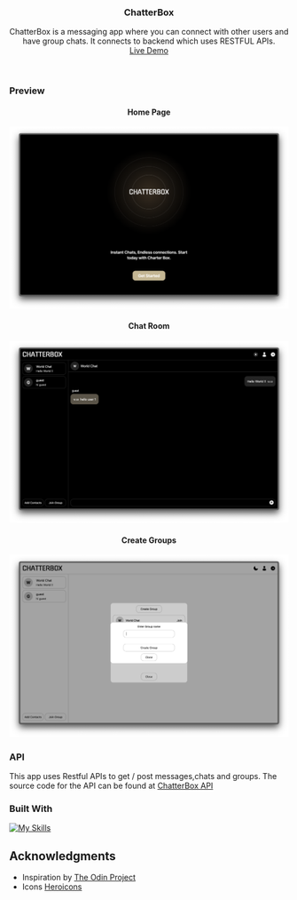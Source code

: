 <h3 align="center">ChatterBox</h3>

  <p align="center">
      ChatterBox is a messaging app where you can connect with other users and have group chats. It connects to backend which uses RESTFUL APIs.
    <br />
    <a href="https://chatterbox-henna.vercel.app/">Live Demo</a>
  </p>
</div>
<br>

<!-- ABOUT THE PROJECT -->

### Preview

<div align="center">
<h4 align="center">Home Page</h4>
 <img src="./public/assets/preview_1.png">
 <h4 align="center">Chat Room</h4>
 <img src="./public/assets/preview_2.png">
<h4 align="center">Create Groups</h4>
 <img src="./public/assets/preview_3.png">
</div>

### API

This app uses Restful APIs to get / post messages,chats and groups. The source code for the API can be found at <a href="https://github.com/notsanta20/chatterbox_api">ChatterBox API</a>

### Built With

[![My Skills](https://skillicons.dev/icons?i=html,css,typescript,javascript,react,tailwindcss,vite)](https://skillicons.dev)

<!-- ACKNOWLEDGMENTS -->

## Acknowledgments

- Inspiration by <a href="https://www.theodinproject.com/lessons/nodejs-messaging-app">The Odin Project</a>
- Icons <a href="https://heroicons.dev/">Heroicons</a>
